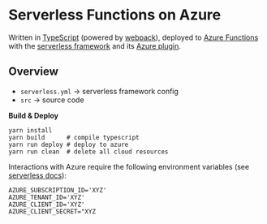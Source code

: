 # Serverless Functions on Azure

Written in [TypeScript](https://www.typescriptlang.org/) (powered by [webpack](https://webpack.js.org/)), deployed to [Azure Functions](https://azure.microsoft.com/en-us/services/functions/) with the [serverless framework](https://www.serverless.com/) and its [Azure plugin](https://github.com/serverless/serverless-azure-functions).

## Overview

* `serverless.yml` -> serverless framework config
* `src` -> source code

**Build & Deploy**

```shell
yarn install
yarn build      # compile typescript
yarn run deploy # deploy to azure
yarn run clean  # delete all cloud resources
```

Interactions with Azure require the following environment variables (see [serverless docs](https://www.serverless.com/framework/docs/providers/azure/guide/credentials/)):

```shell
AZURE_SUBSCRIPTION_ID='XYZ'
AZURE_TENANT_ID='XYZ'
AZURE_CLIENT_ID='XYZ'
AZURE_CLIENT_SECRET="XYZ 
```
